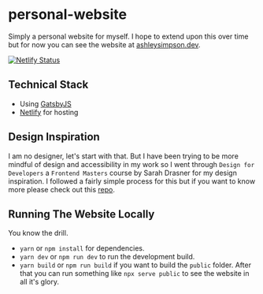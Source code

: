 # personal-website

Simply a personal website for myself. I hope to extend upon this over time but for now you can see the website at [ashleysimpson.dev](https://ashleysimpson.dev).

[![Netlify Status](https://api.netlify.com/api/v1/badges/80b7f814-e8f5-4acf-930d-79ceb5a1a479/deploy-status)](https://app.netlify.com/sites/ashleysimpson/deploys)

## Technical Stack

- Using [GatsbyJS](https://www.gatsbyjs.org/)
- [Netlify](https://www.netlify.com/) for hosting

## Design Inspiration

I am no designer, let's start with that. But I have been trying to be more mindful of design and accessibility in my work so I went through `Design for Developers` a `Frontend Masters` course by Sarah Drasner for my design inspiration. I followed a fairly simple process for this but if you want to know more please check out this [repo](https://github.com/ashleysimpson/website-design).

## Running The Website Locally

You know the drill.

- `yarn` or `npm install` for dependencies.
- `yarn dev` or `npm run dev` to run the development build.
- `yarn build` or `npm run build` if you want to build the `public` folder. After that you can run something like `npx serve public` to see the website in all it's glory.
